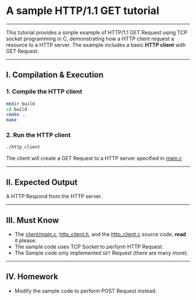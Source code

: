 # A sample HTTP/1.1 GET tutorial

---

This tutorial provides a simple example of HTTP/1.1 GET Request using TCP socket programming in C, demonstrating how a HTTP client request a resource to a HTTP server. The example includes a basic **HTTP client** with GET Request.

---

## I. Compilation & Execution

### 1. Compile the HTTP client

```sh
mkdir build
cd build
cmake ..
make
```

### 2. Run the HTTP client

```sh
./http_client
```

The client will create a GET Request to a HTTP server specified in [main.c](client/main.c)

---

## II. Expected Output

A HTTP Respond from the HTTP server.

---

## III. Must Know
- The [client/main.c](client/main.c), [http_client.h](include/http_client.h), and the [http_client.c](src/http_client.c) source code, **read** it please.
- The sample code uses TCP Socket to perform HTTP Request.
- The Sample code only implemented `GET` Request (there are many more).

---

## IV. Homework
- Modify the sample code to perform POST Request instead.
